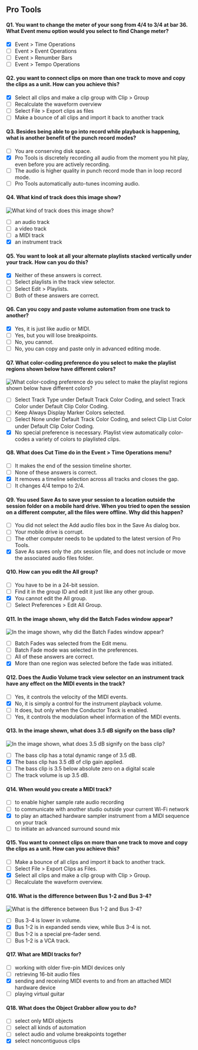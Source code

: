 ## Pro Tools

#### Q1. You want to change the meter of your song from 4/4 to 3/4 at bar 36. What Event menu option would you select to find Change meter?

- [x] Event > Time Operations
- [ ] Event > Event Operations
- [ ] Event > Renumber Bars
- [ ] Event > Tempo Operations

#### Q2. you want to connect clips on more than one track to move and copy the clips as a unit. How can you achieve this?

- [x] Select all clips and make a clip group with Clip > Group
- [ ] Recalculate the waveform overview
- [ ] Select File > Export clips as files
- [ ] Make a bounce of all clips and import it back to another track

#### Q3. Besides being able to go into record while playback is happening, what is another benefit of the punch record modes?

- [ ] You are conserving disk space.
- [x] Pro Tools is discretely recording all audio from the moment you hit play, even before you are actively recording.
- [ ] The audio is higher quality in punch record mode than in loop record mode.
- [ ] Pro Tools automatically auto-tunes incoming audio.

#### Q4. What kind of track does this image show?

![What kind of track does this image show?](pro_tools_01.jpeg)

- [ ] an audio track
- [ ] a video track
- [ ] a MIDl track
- [x] an instrument track

#### Q5. You want to look at all your alternate playlists stacked vertically under your track. How can you do this?

- [x] Neither of these answers is correct.
- [ ] Select playlists in the track view selector.
- [ ] Select Edit > Playlists.
- [ ] Both of these answers are correct.

#### Q6. Can you copy and paste volume automation from one track to another?

- [x] Yes, it is just like audio or MIDI.
- [ ] Yes, but you will lose breakpoints.
- [ ] No, you cannot.
- [ ] No, you can copy and paste only in advanced editing mode.

#### Q7. What color-coding preference do you select to make the playlist regions shown below have different colors?

![What color-coding preference do you select to make the playlist regions shown below have different colors?](pro_tools_02.jpeg)

- [ ] Select Track Type under Default Track Color Coding, and select Track Color under Default Clip Color Coding.
- [ ] Keep Always Display Marker Colors selected.
- [ ] Select None under Default Track Color Coding, and select Clip List Color under Default Clip Color Coding.
- [x] No special preference is necessary. Playlist view automatically color-codes a variety of colors to playlisted clips.

#### Q8. What does Cut Time do in the Event > Time Operations menu?

- [ ] It makes the end of the session timeline shorter.
- [ ] None of these answers is correct.
- [x] It removes a timeline selection across all tracks and closes the gap.
- [ ] It changes 4/4 tempo to 2/4.

#### Q9. You used Save As to save your session to a location outside the session folder on a mobile hard drive. When you tried to open the session on a different computer, all the files were offline. Why did this happen?

- [ ] You did not select the Add audio files box in the Save As dialog box.
- [ ] Your mobile drive is corrupt.
- [ ] The other computer needs to be updated to the latest version of Pro Tools.
- [x] Save As saves only the .ptx session file, and does not include or move the associated audio files folder.

#### Q10. How can you edit the All group?

- [ ] You have to be in a 24-bit session.
- [ ] Find it in the group ID and edit it just like any other group.
- [x] You cannot edit the All group.
- [ ] Select Preferences > Edit All Group.

#### Q11. In the image shown, why did the Batch Fades window appear?

![In the image shown, why did the Batch Fades window appear?](pro_tools_03.jpeg)

- [ ] Batch Fades was selected from the Edit menu.
- [ ] Batch Fade mode was selected in the preferences.
- [ ] All of these answers are correct.
- [x] More than one region was selected before the fade was initiated.

#### Q12. Does the Audio Volume track view selector on an instrument track have any effect on the MIDl events in the track?

- [ ] Yes, it controls the velocity of the MIDl events.
- [x] No, it is simply a control for the instrument playback volume.
- [ ] It does, but only when the Conductor Track is enabled.
- [ ] Yes, it controls the modulation wheel information of the MIDl events.

#### Q13. In the image shown, what does 3.5 dB signify on the bass clip?

![In the image shown, what does 3.5 dB signify on the bass clip?](pro_tools_04.png)

- [ ] The bass clip has a total dynamic range of 3.5 dB.
- [x] The bass clip has 3.5 dB of clip gain applied.
- [ ] The bass clip is 3.5 below absolute zero on a digital scale
- [ ] The track volume is up 3.5 dB.

#### Q14. When would you create a MIDl track?

- [ ] to enable higher sample rate audio recording
- [ ] to communicate with another studio outside your current Wi-Fi network
- [x] to play an attached hardware sampler instrument from a MIDl sequence on your track
- [ ] to initiate an advanced surround sound mix

#### Q15. You want to connect clips on more than one track to move and copy the clips as a unit. How can you achieve this?

- [ ] Make a bounce of all clips and import it back to another track.
- [ ] Select File > Export Clips as Files.
- [x] Select all clips and make a clip group with Clip > Group.
- [ ] Recalculate the waveform overview.

#### Q16. What is the difference between Bus 1-2 and Bus 3-4?

![What is the difference between Bus 1-2 and Bus 3-4?](pro_tools_05.png)

- [ ] Bus 3-4 is lower in volume.
- [x] Bus 1-2 is in expanded sends view, while Bus 3-4 is not.
- [ ] Bus 1-2 is a special pre-fader send.
- [ ] Bus 1-2 is a VCA track.

#### Q17. What are MIDl tracks for?

- [ ] working with older five-pin MIDI devices only
- [ ] retrieving 16-bit audio files
- [x] sending and receiving MIDI events to and from an attached MIDI hardware device
- [ ] playing virtual guitar

#### Q18. What does the Object Grabber allow you to do?

- [ ] select only MIDI objects
- [ ] select all kinds of automation
- [ ] select audio and volume breakpoints together
- [x] select noncontiguous clips

